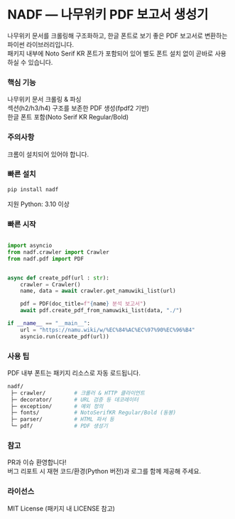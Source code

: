 # NADF — 나무위키 PDF 보고서 생성기

나무위키 문서를 크롤링해 구조화하고, 한글 폰트로 보기 좋은 PDF 보고서로 변환하는 파이썬 라이브러리입니다. <br>
패키지 내부에 Noto Serif KR 폰트가 포함되어 있어 별도 폰트 설치 없이 곧바로 사용하실 수 있습니다.

### 핵심 기능
나무위키 문서 크롤링 & 파싱 <br>
섹션(h2/h3/h4) 구조를 보존한 PDF 생성(fpdf2 기반) <br>
한글 폰트 포함(Noto Serif KR Regular/Bold)

### 주의사항
크롬이 설치되어 있어야 합니다.

### 빠른 설치
```bash
pip install nadf
```

지원 Python: 3.10 이상

### 빠른 시작
```python

import asyncio
from nadf.crawler import Crawler
from nadf.pdf import PDF


async def create_pdf(url : str):
    crawler = Crawler()
    name, data = await crawler.get_namuwiki_list(url)

    pdf = PDF(doc_title=f"{name} 분석 보고서")
    await pdf.create_pdf_from_namuwiki_list(data, "./")

if __name__ == "__main__":
    url = "https://namu.wiki/w/%EC%84%AC%EC%97%90%EC%96%B4"
    asyncio.run(create_pdf(url))
```

### 사용 팁
PDF 내부 폰트는 패키지 리소스로 자동 로드됩니다.

```bash
nadf/
 ├─ crawler/         # 크롤러 & HTTP 클라이언트
 ├─ decorator/       # URL 검증 등 데코레이터
 ├─ exception/       # 예외 정의
 ├─ fonts/           # NotoSerifKR Regular/Bold (동봉)
 ├─ parser/          # HTML 파서 등
 └─ pdf/             # PDF 생성기 
```

### 참고
PR과 이슈 환영합니다! <br>
버그 리포트 시 재현 코드/환경(Python 버전)과 로그를 함께 제공해 주세요.

### 라이선스
MIT License (패키지 내 LICENSE 참고)
